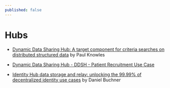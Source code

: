 ```yaml
---
published: false
---
```


# Hubs

* [Dynamic Data Sharing Hub: A target component for criteria searches on distributed structured data](https://iiw.idcommons.net/10L/_Dynamic_Data_Economy:_Digital_Identity,_Authentic_Data_Flows,_Data_Mesh_and_other_dragons) by Paul Knowles

* [Dynamic Data Sharing Hub - DDSH - Patient Recruitment Use Case](https://drive.google.com/file/d/1TSfpysHy-UN9GnAiNPB81ZgGQaFCFcjo/view?usp=sharing)

* [Identity Hub data storage and relay: unlocking the 99.99% of decentralized identity use cases](https://iiw.idcommons.net/index.php?title=14A/_Identity_Hub_data_storage_and_relay:_unlocking_the_99.99%25_of_decentralized_identity_use_cases&action=edit&redlink=1) by Daniel Buchner
